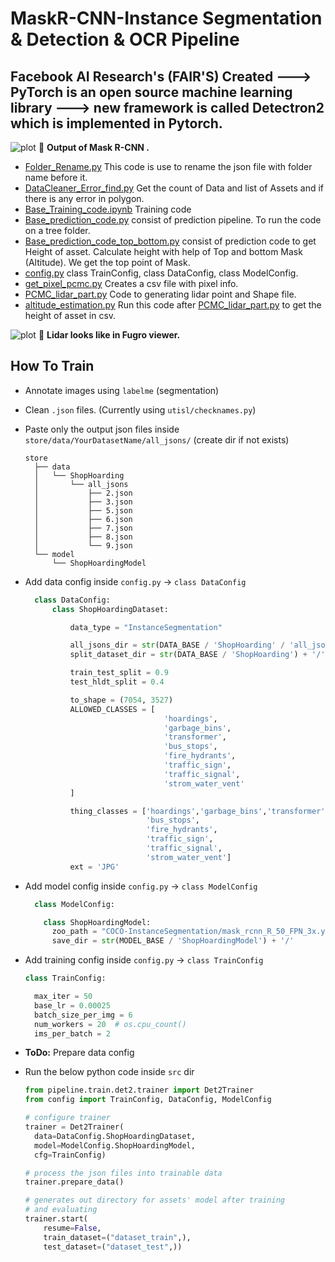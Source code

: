 # MaskR-CNN-Instance Segmentation & Detection & OCR Pipeline 
## Facebook AI Research's (FAIR'S) Created ---> PyTorch is an open source machine learning library ---> new framework is called Detectron2 which is implemented in Pytorch.
 ![plot](https://github.com/AbirKhan96/SampleImages_AI-ML/blob/main/Track_A-Ladybug-1285.jpg) :dart: **Output of Mask R-CNN .**

 - [Folder_Rename.py](https://github.com/AbirKhan96/MaskR-CNN-InstanceSegmentation/blob/main/src/Folder_Rename.py) This code is use to rename the json file with folder name before it.
 - [DataCleaner_Error_find.py](https://github.com/AbirKhan96/MaskR-CNN-InstanceSegmentation/blob/main/src/DataCleaner_Error_find.py) Get the count of Data and list of Assets and if there is any error in polygon.
 - [Base_Training_code.ipynb](https://github.com/AbirKhan96/MaskR-CNN-InstanceSegmentation/blob/main/src/Base_Training_code.ipynb) Training code 
 - [Base_prediction_code.py](https://github.com/AbirKhan96/MaskR-CNN-InstanceSegmentation/blob/main/src/Base_prediction_code.py) consist of prediction pipeline. To run the code on a tree folder.
 - [Base_prediction_code_top_bottom.py](https://github.com/AbirKhan96/MaskR-CNN-InstanceSegmentation/blob/main/src/Base_prediction_code_top_bottom.py) consist of prediction code to get Height of asset. Calculate height with help of Top and bottom Mask (Altitude). We get the top point of Mask.
 - [config.py](https://github.com/AbirKhan96/MaskR-CNN-InstanceSegmentation/blob/main/src/config.py) class TrainConfig, class DataConfig, class ModelConfig.
 - [get_pixel_pcmc.py](https://github.com/AbirKhan96/MaskR-CNN-InstanceSegmentation/blob/main/get_pixel_pcmc.py) Creates a csv file with pixel info.
 - [PCMC_lidar_part.py](https://github.com/AbirKhan96/MaskR-CNN-InstanceSegmentation/blob/main/PCMC_lidar_part.py) Code to generating lidar point and Shape file.
 - [altitude_estimation.py](https://github.com/AbirKhan96/MaskR-CNN-InstanceSegmentation/blob/main/altitude_estimation.py) Run this code after [PCMC_lidar_part.py](https://github.com/AbirKhan96/MaskR-CNN-InstanceSegmentation/blob/main/PCMC_lidar_part.py) to get the height of asset in csv.
 
 ![plot](https://github.com/AbirKhan96/SampleImages_AI-ML/blob/main/Lidar..png) :dart: **Lidar looks like in Fugro viewer.**  
 
 
 ## How To Train

- Annotate images using `labelme` (segmentation)
  
- Clean `.json` files. (Currently using `utisl/checknames.py`)
  
- Paste only the output json files inside `store/data/YourDatasetName/all_jsons/` (create dir if not exists)
  ```
  store
    ├── data
    │   └── ShopHoarding
    │       └── all_jsons
    │           ├── 2.json
    │           ├── 3.json
    │           ├── 5.json
    │           ├── 6.json
    │           ├── 7.json
    │           ├── 8.json
    │           └── 9.json
    └── model
        └── ShopHoardingModel
  ```

- Add data config inside `config.py` -> `class DataConfig`
  ```python
    class DataConfig:
        class ShopHoardingDataset:

            data_type = "InstanceSegmentation"

            all_jsons_dir = str(DATA_BASE / 'ShopHoarding' / 'all_jsons') + '/'
            split_dataset_dir = str(DATA_BASE / 'ShopHoarding') + '/'

            train_test_split = 0.9
            test_hldt_split = 0.4

            to_shape = (7054, 3527)
            ALLOWED_CLASSES = [
                                 'hoardings', 
                                 'garbage_bins', 
                                 'transformer', 
                                 'bus_stops', 
                                 'fire_hydrants', 
                                 'traffic_sign', 
                                 'traffic_signal', 
                                 'strom_water_vent'                              
            ]

            thing_classes = ['hoardings','garbage_bins','transformer', 
                             'bus_stops', 
                             'fire_hydrants', 
                             'traffic_sign', 
                             'traffic_signal', 
                             'strom_water_vent']
            ext = 'JPG'

  ```

- Add model config inside `config.py` -> `class ModelConfig`
  ```python
    class ModelConfig:

      class ShopHoardingModel:
        zoo_path = "COCO-InstanceSegmentation/mask_rcnn_R_50_FPN_3x.yaml"
        save_dir = str(MODEL_BASE / 'ShopHoardingModel') + '/'
  ```
- Add training config inside `config.py` -> `class TrainConfig`
  ```python
  class TrainConfig:

    max_iter = 50
    base_lr = 0.00025
    batch_size_per_img = 6
    num_workers = 20  # os.cpu_count()
    ims_per_batch = 2
  ```

- **ToDo:** Prepare data config

- Run the below python code inside `src` dir
  ```python
  from pipeline.train.det2.trainer import Det2Trainer
  from config import TrainConfig, DataConfig, ModelConfig

  # configure trainer
  trainer = Det2Trainer(
    data=DataConfig.ShopHoardingDataset,
    model=ModelConfig.ShopHoardingModel,
    cfg=TrainConfig)

  # process the json files into trainable data
  trainer.prepare_data()

  # generates out directory for assets' model after training
  # and evaluating
  trainer.start(
      resume=False,
      train_dataset=("dataset_train",),
      test_dataset=("dataset_test",))
  ```

